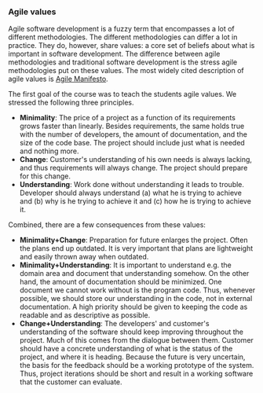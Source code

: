 
### Agile values

Agile software development is a fuzzy term that encompasses a lot of different methodologies. The different methodologies can differ a lot in practice. They do, however, share values: a core set of beliefs about what is important in software development. The difference between agile methodologies and traditional software development is the stress agile methodologies put on these values. The most widely cited description of agile values is [Agile Manifesto](TODO).

The first goal of the course was to teach the students agile values. We stressed the following three principles.

* **Minimality**: The price of a project as a function of its requirements grows faster than linearly. Besides requirements, the same holds true with the number of developers, the amount of documentation, and the size of the code base. The project should include just what is needed and nothing more. 
* **Change**: Customer's understanding of his own needs is always lacking, and thus requirements will always change. The project should prepare for this change. 
* **Understanding**: Work done without understanding it leads to trouble. Developer should always understand (a) what he is trying to achieve and (b) why is he trying to achieve it and (c) how he is trying to achieve it.

Combined, there are a few consequences from these values:

* **Minimality+Change**: Preparation for future enlarges the project. Often the plans end up outdated. It is very important that plans are lightweight and easily thrown away when outdated.
* **Minimality+Understanding**: It is important to understand e.g. the domain area and document that understanding somehow. On the other hand, the amount of documentation should be minimized. One document we cannot work without is the program code. Thus, whenever possible, we should store our understanding in the code, not in external documentation. A high priority should be given to keeping the code as readable and as descriptive as possible.
* **Change+Understanding**: The developers' and customer's understanding of the software should keep improving throughout the project. Much of this comes from the dialogue between them. Customer should have a concrete understanding of what is the status of the project, and where it is heading. Because the future is very uncertain, the basis for the feedback should be a working prototype of the system. Thus, project iterations should be short and result in a working software that the customer can evaluate.
